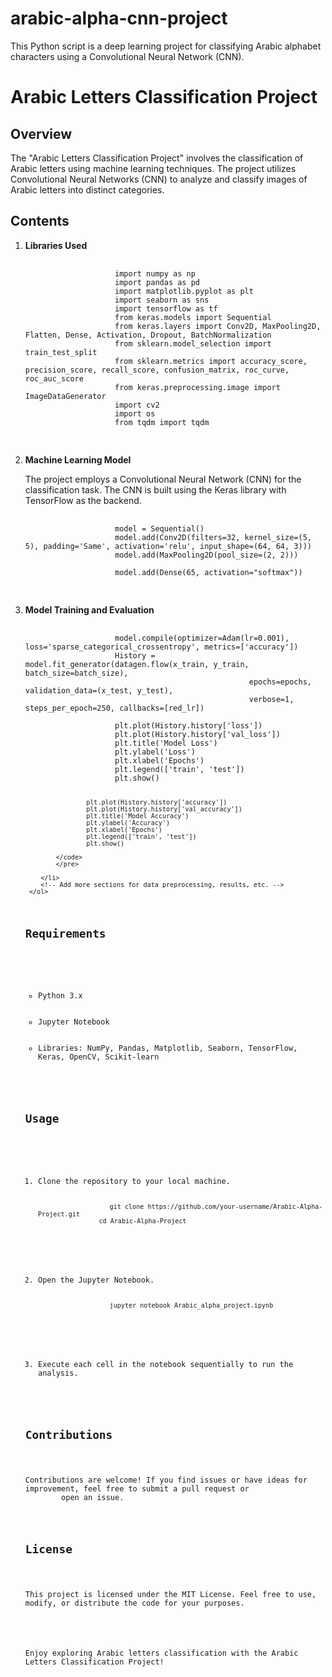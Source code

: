 # arabic-alpha-cnn-project
This Python script is a deep learning project for classifying Arabic alphabet characters using a Convolutional Neural Network (CNN). 

<body>
    <h1>Arabic Letters Classification Project</h1>

 <h2>Overview</h2>
    <p>The "Arabic Letters Classification Project" involves the classification of Arabic letters using machine learning
        techniques. The project utilizes Convolutional Neural Networks (CNN) to analyze and classify images of Arabic
        letters into distinct categories.</p>

<h2>Contents</h2>
    <ol>
        <li><strong>Libraries Used</strong>
            <pre>
                <code>
                    import numpy as np
                    import pandas as pd
                    import matplotlib.pyplot as plt
                    import seaborn as sns
                    import tensorflow as tf
                    from keras.models import Sequential
                    from keras.layers import Conv2D, MaxPooling2D, Flatten, Dense, Activation, Dropout, BatchNormalization
                    from sklearn.model_selection import train_test_split
                    from sklearn.metrics import accuracy_score, precision_score, recall_score, confusion_matrix, roc_curve, roc_auc_score
                    from keras.preprocessing.image import ImageDataGenerator
                    import cv2
                    import os
                    from tqdm import tqdm
                </code>
            </pre>
        </li>
        <li><strong>Machine Learning Model</strong>
            <p>The project employs a Convolutional Neural Network (CNN) for the classification task. The CNN is built using
                the Keras library with TensorFlow as the backend.</p>
            <pre>
                <code>
                    model = Sequential()
                    model.add(Conv2D(filters=32, kernel_size=(5, 5), padding='Same', activation='relu', input_shape=(64, 64, 3)))
                    model.add(MaxPooling2D(pool_size=(2, 2)))
                    <!-- Add more layers as needed -->
                    model.add(Dense(65, activation="softmax"))
                </code>
            </pre>
        </li>
        <li><strong>Model Training and Evaluation</strong>
            <pre>
            <code>
                    model.compile(optimizer=Adam(lr=0.001), loss='sparse_categorical_crossentropy', metrics=['accuracy'])
                    History = model.fit_generator(datagen.flow(x_train, y_train, batch_size=batch_size),
                                                  epochs=epochs, validation_data=(x_test, y_test),
                                                  verbose=1, steps_per_epoch=250, callbacks=[red_lr])
                    <!-- Additional model evaluation plots and metrics -->
                    plt.plot(History.history['loss'])
                    plt.plot(History.history['val_loss'])
                    plt.title('Model Loss')
                    plt.ylabel('Loss')
                    plt.xlabel('Epochs')
                    plt.legend(['train', 'test'])
                    plt.show()


                    plt.plot(History.history['accuracy'])
                    plt.plot(History.history['val_accuracy'])
                    plt.title('Model Accuracy')
                    plt.ylabel('Accuracy')
                    plt.xlabel('Epochs')
                    plt.legend(['train', 'test'])
                    plt.show()
                    
            </code>
            </pre>
            
        </li>
        <!-- Add more sections for data preprocessing, results, etc. -->
     </ol>

<h2>Requirements</h2>
    <ul>
        <li>Python 3.x</li>
        <li>Jupyter Notebook</li>
        <li>Libraries: NumPy, Pandas, Matplotlib, Seaborn, TensorFlow, Keras, OpenCV, Scikit-learn</li>
    </ul>

<h2>Usage</h2>
    <ol>
        <li>Clone the repository to your local machine.
            <pre>
                <code>git clone https://github.com/your-username/Arabic-Alpha-Project.git
                cd Arabic-Alpha-Project</code>
            </pre>
        </li>
        <li>Open the Jupyter Notebook.
            <pre>
                <code>jupyter notebook Arabic_alpha_project.ipynb</code>
            </pre>
        </li>
        <li>Execute each cell in the notebook sequentially to run the analysis.</li>
    </ol>

<h2>Contributions</h2>
    <p>Contributions are welcome! If you find issues or have ideas for improvement, feel free to submit a pull request or
        open an issue.</p>

<h2>License</h2>
    <p>This project is licensed under the MIT License. Feel free to use, modify, or distribute the code for your purposes.
    </p>

<p>Enjoy exploring Arabic letters classification with the Arabic Letters Classification Project!</p>
</body>


